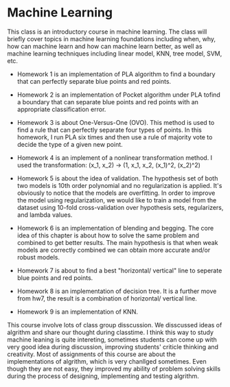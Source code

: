 # Machine Learning

This class is an introductory course in machine learning. The class will briefly cover topics in machine learning foundations including when, why, how can machine learn and how can machine learn better, as well as machine learning techniques including linear model, KNN, tree model, SVM, etc.

  * Homework 1 is an implementation of PLA algorithm to find a boundary that can perfectly separate blue points and red points.

  * Homework 2 is an implementation of Pocket algorithm under PLA tofind a boundary that can separate blue points and red points with an appropriate classification error.
 
  * Homework 3 is about One-Versus-One (OVO). This method is used to find a rule that can perfectly separate four types of points. In this homework,  I run PLA six times and then use a rule of majority vote to decide the type of a given new point.

  * Homework 4 is an implement of a nonlinear transformation method. I used the transformation: (x_1, x_2) -> (1, x_1, x_2, (x_1)^2, (x_2)^2)

  * Homework 5 is about the idea of validation.  The hypothesis set of both two models is 10th order polynomial and no regularization is applied. It's obviously to notice that the models are overfitting. In order to improve the model using regularization, we would like to train a model from the dataset using 10-fold cross-validation over hypothesis sets, regularizers, and lambda values. 
  
  * Homework 6 is an implementation of blending and begging. The core idea of this chapter is about how to solve the same problem and combined to get better results. The main hypothesis is that when weak models are correctly combined we can obtain more accurate and/or robust models.
  
  * Homework 7 is about to find a best "horizontal/ vertical" line to seperate blue points and red points.
  
  * Homework 8 is an implementation of decision tree. It is a further move from hw7, the result is a combination of horizontal/ vertical line.

  * Homework 9 is an implementation of KNN.
 
This course involve lots of class group disscussion. We disscussed ideas of algrithm and share our thought during classtime. I think this way to study machine leaning is quite intereting, sometimes students can come up with very good idea during discussion, improving students' criticle thinking and creativity.
Most of assignments of this course are about the implementations of algrithm, which is very chanllged sometimes. Even though they are not easy, they improved my ability of problem solving skills during the process of designing, implementing and testing algrithm.
 
